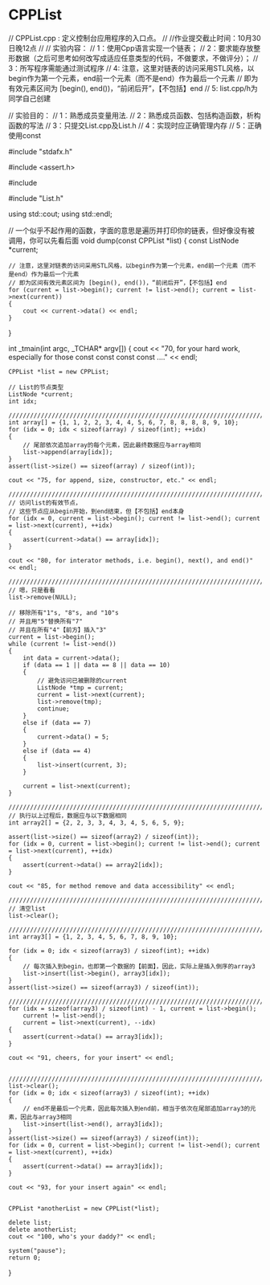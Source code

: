 # CPPList

// CPPList.cpp : 定义控制台应用程序的入口点。
//
//作业提交截止时间：10月30日晚12点
//
// 实验内容：
// 1：使用Cpp语言实现一个链表；
// 2：要求能存放整形数据（之后可思考如何改写成适应任意类型的代码，不做要求，不做评分）；
// 3：所写程序需能通过测试程序
// 4: 注意，这里对链表的访问采用STL风格，以begin作为第一个元素，end前一个元素（而不是end）作为最后一个元素
//    即为有效元素区间为 [begin(), end())，“前闭后开”，【不包括】end
// 5: list.cpp/h为同学自己创建

// 实验目的：
// 1：熟悉成员变量用法.
// 2：熟悉成员函数、包括构造函数，析构函数的写法
// 3：只提交List.cpp及List.h
// 4：实现时应正确管理内存
// 5：正确使用const

#include "stdafx.h"

#include <assert.h>

#include <iostream>

#include "List.h"

using std::cout;
using std::endl;

// 一个似乎不起作用的函数，字面的意思是遍历并打印你的链表，但好像没有被调用，你可以先看后面
void dump(const CPPList *list)
{
	const ListNode *current; 

	// 注意，这里对链表的访问采用STL风格，以begin作为第一个元素，end前一个元素（而不是end）作为最后一个元素
	// 即为区间有效元素区间为 [begin(), end())，“前闭后开”，【不包括】end
	for (current = list->begin(); current != list->end(); current = list->next(current))
	{
		cout << current->data() << endl; 
	}
}

int _tmain(int argc, _TCHAR* argv[])
{
	cout << "70, for your hard work, especially for those const const const const ...." << endl; 

	CPPList *list = new CPPList; 

	// List的节点类型
	ListNode *current; 
	int idx; 

	//////////////////////////////////////////////////////////////////////////
	int array[] = {1, 1, 2, 2, 3, 4, 4, 5, 6, 7, 8, 8, 8, 8, 9, 10};
	for (idx = 0; idx < sizeof(array) / sizeof(int); ++idx)
	{
		// 尾部依次追加array的每个元素，因此最终数据应与array相同
		list->append(array[idx]); 
	}
	assert(list->size() == sizeof(array) / sizeof(int)); 

	cout << "75, for append, size, constructor, etc." << endl; 

	//////////////////////////////////////////////////////////////////////////
	// 访问list的有效节点，
	// 这些节点应从begin开始，到end结束，但【不包括】end本身
	for (idx = 0, current = list->begin(); current != list->end(); current = list->next(current), ++idx)
	{
		assert(current->data() == array[idx]); 
	}

	cout << "80, for interator methods, i.e. begin(), next(), and end()" << endl; 

	//////////////////////////////////////////////////////////////////////////
	// 嗯，只是看看
	list->remove(NULL); 

	// 移除所有"1"s, "8"s, and "10"s
	// 并且用"5"替换所有"7"
	// 并且在所有"4"【前方】插入"3"
	current = list->begin(); 
	while (current != list->end())
	{
		int data = current->data(); 
		if (data == 1 || data == 8 || data == 10)
		{
			// 避免访问已被删除的current
			ListNode *tmp = current; 
			current = list->next(current); 
			list->remove(tmp); 
			continue; 
		}
		else if (data == 7)
		{
			current->data() = 5;
		}
		else if (data == 4)
		{
			list->insert(current, 3); 
		}

		current = list->next(current); 
	}

	//////////////////////////////////////////////////////////////////////////
	// 执行以上过程后，数据应与以下数据相同
	int array2[] = {2, 2, 3, 3, 4, 3, 4, 5, 6, 5, 9};

	assert(list->size() == sizeof(array2) / sizeof(int)); 
	for (idx = 0, current = list->begin(); current != list->end(); current = list->next(current), ++idx)
	{
		assert(current->data() == array2[idx]); 
	}

	cout << "85, for method remove and data accessibility" << endl; 

	//////////////////////////////////////////////////////////////////////////
	// 清空list
	list->clear(); 

	//////////////////////////////////////////////////////////////////////////
	int array3[] = {1, 2, 3, 4, 5, 6, 7, 8, 9, 10};

	for (idx = 0; idx < sizeof(array3) / sizeof(int); ++idx)
	{
		// 每次插入到begin，也即第一个数据的【前面】，因此，实际上是插入倒序的array3
		list->insert(list->begin(), array3[idx]); 
	}
	assert(list->size() == sizeof(array3) / sizeof(int)); 

	//////////////////////////////////////////////////////////////////////////
	for (idx = sizeof(array3) / sizeof(int) - 1, current = list->begin(); 
		current != list->end(); 
		current = list->next(current), --idx)
	{
		assert(current->data() == array3[idx]); 
	}

	cout << "91, cheers, for your insert" << endl; 


	//////////////////////////////////////////////////////////////////////////
	list->clear(); 
	for (idx = 0; idx < sizeof(array3) / sizeof(int); ++idx)
	{
		// end不是最后一个元素，因此每次插入到end前，相当于依次在尾部追加array3的元素，因此与array3相同
		list->insert(list->end(), array3[idx]); 
	}
	assert(list->size() == sizeof(array3) / sizeof(int)); 
	for (idx = 0, current = list->begin(); current != list->end(); current = list->next(current), ++idx)
	{
		assert(current->data() == array3[idx]); 
	}

	cout << "93, for your insert again" << endl; 

	
	CPPList *anotherList = new CPPList(*list); 
	
	delete list; 
	delete anotherList; 
	cout << "100, who's your daddy?" << endl; 

	system("pause"); 
	return 0;
}

